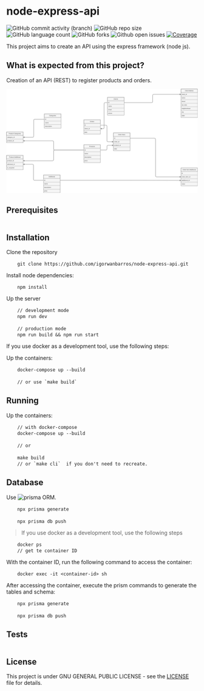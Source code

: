 # node-express-api

![GitHub commit activity (branch)](https://img.shields.io/github/commit-activity/t/igorwanbarros/node-express-api?style=for-the-badge "Commits")
![GitHub repo size](https://img.shields.io/github/repo-size/igorwanbarros/node-express-api?style=for-the-badge "Repo Size")
![GitHub language count](https://img.shields.io/github/languages/count/igorwanbarros/node-express-api?style=for-the-badge "Languages")
![GitHub forks](https://img.shields.io/github/forks/igorwanbarros/node-express-api?style=for-the-badge "Forks")
![Github open issues](https://img.shields.io/github/issues/igorwanbarros/node-express-api?style=for-the-badge "Issues")
[![Coverage](https://igorwanbarros.github.io/node-express-api/badges/coverage.svg)](https://github.com/igorwanbarros/node-express-api/actions)

This project aims to create an API using the express framework (node js).

## What is expected from this project?

Creation of an API (REST) to register products and orders.

![Overview](docs/overview.png "Overview")

## Prerequisites

``` cli
```

## Installation

Clone the repository

``` cli
    git clone https://github.com/igorwanbarros/node-express-api.git
```

Install node dependencies:

```cli
    npm install
```

Up the server

```cli
    // development mode
    npm run dev

    // production mode
    npm run build && npm run start
```

If you use docker as a development tool, use the following steps:

Up the containers:

```cli
    docker-compose up --build

    // or use `make build`
```

## Running

Up the containers:

``` cli
    // with docker-compose
    docker-compose up --build

    // or

    make build
    // or `make cli`  if you don't need to recreate.
```

## Database

Use ![prisma ORM](https://www.prisma.io/).

```cli
    npx prisma generate

    npx prisma db push
```

> If you use docker as a development tool, use the following steps

```cli
    docker ps
    // get te container ID
```

With the container ID, run the following command to access the container:

```cli
    docker exec -it <container-id> sh
```

After accessing the container, execute the prism commands to generate the tables and schema:

```cli
    npx prisma generate

    npx prisma db push
```

## Tests

``` cli
```

## License

This project is under GNU GENERAL PUBLIC LICENSE - see the [LICENSE](LICENSE) file for details.
